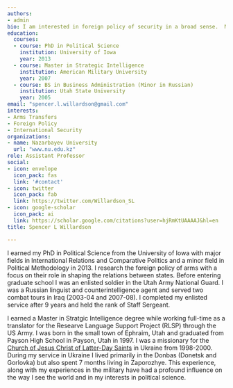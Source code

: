 ```yaml
---
authors:
- admin
bio: I am interested in foreign policy of security in a broad sense.  My primary research area is in the transfer of major conventional weapons.
education:
  courses:
  - course: PhD in Political Science
    institution: University of Iowa
    year: 2013
  - course: Master in Strategic Intelligence
    institution: American Military University
    year: 2007
  - course: BS in Business Administration (Minor in Russian)
    institution: Utah State University
    year: 2005
email: "spencer.l.willardson@gmail.com"
interests:
- Arms Transfers
- Foreign Policy
- International Security
organizations:
- name: Nazarbayev University
  url: "www.nu.edu.kz"
role: Assistant Professor
social:
- icon: envelope
  icon_pack: fas
  link: '#contact'
- icon: twitter
  icon_pack: fab
  link: https://twitter.com/Willardson_SL
- icon: google-scholar
  icon_pack: ai
  link: https://scholar.google.com/citations?user=hjRmKtUAAAAJ&hl=en
title: Spencer L Willardson

---
```


I earned my PhD in Political Science from the University of Iowa with major fields in International Relations and Comparative Politics and a minor field in Political Methodology in 2013. I research the foreign policy of arms with a focus on their role in shaping the relations between states. Before entering graduate school I was an enlisted soldier in the Utah Army National Guard. I was a Russian linguist and counterintelligence agent and served two combat tours in Iraq (2003-04 and 2007-08). I completed my enlisted service after 9 years and held the rank of Staff Sergeant.

I earned a Master in Stratgic Intelligence degree while working full-time as a translator for the Researve Language Support Project (RLSP) through the US Army. I was born in the small town of Ephraim, Utah and graduated from Payson High School in Payson, Utah in 1997. I was a missionary for the [Church of Jesus Christ of Latter-Day Saints](https://www.churchofjesuschrist.org/?lang=eng) in Ukraine from 1998-2000. During my service in Ukraine I lived primarily in the Donbas (Donetsk and Gorlovka) but also spent 7 months living in Zaporozhye. This experience, along with my experiences in the military have had a profound influence on the way I see the world and in my interests in political science.
